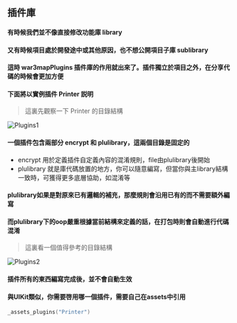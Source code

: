 ## 插件庫

#### 有時候我們並不像直接修改功能庫 library

#### 又有時候項目處於開發途中或其他原因，也不想公開項目子庫 sublibrary

#### 這時 war3mapPlugins 插件庫的作用就出來了。插件獨立於項目之外，在分享代碼的時候會更加方便

#### 下面將以實例插件 Printer 説明

> 這裏先觀察一下 Printer 的目錄結構

![Plugins1](https://gitlab.com/h-document/lik/-/raw/main/assets/plugins1.png)

#### 一個插件包含兩部分 encrypt 和 plulibrary，這兩個目錄是固定的

* encrypt 用於定義插件自定義內容的混淆規則，file由plulibrary後開始
* plulibrary 就是庫代碼放置的地方，你可以隨意編寫，但當你與主library結構一致時，可獲得更多底層協助，如混淆等

#### plulibrary如果是對原來已有邏輯的補充，那麼規則會**沿用已有的而不需要額外編寫**

#### 而plulibrary下的oop嚴重根據當前結構來定義的話，在打包時則會自動進行代碼混淆

> 這裏看一個值得參考的目錄結構

![Plugins2](https://gitlab.com/h-document/lik/-/raw/main/assets/plugins2.png)

#### 插件所有的東西編寫完成後，並不會自動生效

#### 與UIKit類似，你需要啓用哪一個插件，需要自己在assets中引用

```lua
_assets_plugins("Printer")
```
